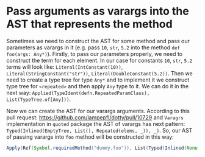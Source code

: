 # Pass arguments as varargs into the AST that represents the method

Sometimes we need to construct the AST for some method and pass our parameters as varargs in it (e.g. pass `10`, `str`, `5.2` into the method `def foo(args: Any*)`). Firstly, to pass our parameters properly, we need to construct the term for each element. In our case for constants `10`, `str`, `5.2` terms will look like: `Literal(IntConstant(10))`, `Literal(StringConstant("str"))`, `Literal(DoubleConstant(5.2))`. Then we need to create a type tree for type `Any*` and to implement it we construct type tree for `<repeated>` and then apply `Any` type to it. We can do it in the next way: `Applied(TypeIdent(defn.RepeatedParamClass), List(TypeTree.of[Any]))`.

Now we can create the AST for our varargs arguments. According to this pull request: https://github.com/lampepfl/dotty/pull/10729 and `Varagrs` implementation in `quoted` package the AST of varargs has next pattern: `Typed(Inlined(EmptyTree, List(), Repeated(elems, _)), _)`. So, our AST of passing varargs into `foo` method will be constructed in this way:
```scala
Apply(Ref(Symbol.requiredMethod("dummy.foo")), List(Typed(Inlined(None, Nil, Repeated(List(Literal(IntConstant(10)), Literal(StringConstant("str")), Literal(DoubleConstant(5.2))),  TypeTree.of[Any])), Applied(TypeIdent(defn.RepeatedParamClass), List(TypeTree.of[Any])))))
```